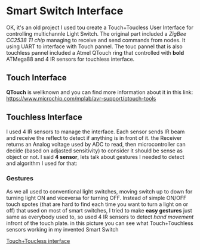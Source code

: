 # Smart Switch Interface

OK, it's an old project I used tou create a Touch+Toucless User Interface for controlling multichannle Light Switch. 
The original part included a *ZigBee CC2538 TI chip* managing to receive and send commands from nodes. It using UART to interface with Touch pannel.
The touc pannel that is also touchless pannel included a Atmel QTouch ring that controlled with **bold** ATMega88 and 4 IR sensors for touchless interface.
## Touch Interface
**QTouch** is wellknown and you can find more information about it in this link: https://www.microchip.com/mplab/avr-support/qtouch-tools

## Touchless Interface
I used 4 IR sensors to manage the interface. Each sensor sends IR beam and receive the reflect to detect if anything is in front of it.
the Receiver returns an Analog voltage used by ADC to read, then microcontroller can decide (based on adjasted sensitivity) to consider it should be sense as object or not.
I said **4 sensor**, lets talk about gestures I needed to detect and algorithm I used for that:

### Gestures
As we all used to conventional light switches, moving switch up to down for turning light ON and viceversa for turning OFF.
Instead of simple ON/OFF touch spotes (that are hard to find each time you want to turn a light on or off) that used on most of smart switches, I tried to make **easy gestures** just same as everybody used to, so used 4 IR sensors to detect *hand movement* infront of the touch plate.
in this picture you can see what Touch+Touchless sensors working in my invented Smart Switch

[Touch+Toucless interface](https://github.com/Behn4m/TouchUI/blob/master/SmartSwitch.png)
